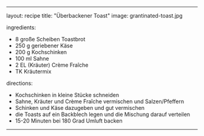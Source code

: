 ---

layout: recipe
title: "Überbackener Toast"
image: grantinated-toast.jpg

ingredients:
- 8 große Scheiben Toastbrot
- 250 g geriebener Käse
- 200 g Kochschinken
- 100 ml Sahne
- 2 EL (Kräuter) Crème Fraîche
- TK Kräutermix

directions:
- Kochschinken in kleine Stücke schneiden
- Sahne, Kräuter und Crème Fraîche vermischen und Salzen/Pfeffern
- Schinken und Käse dazugeben und gut vermischen
- die Toasts auf ein Backblech legen und die Mischung darauf verteilen
- 15-20 Minuten bei 180 Grad Umluft backen
  
---